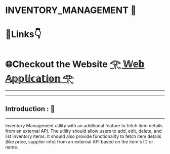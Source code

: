 #  INVENTORY_MANAGEMENT 🦁
#  🔗Links👇
#  🌐Checkout the Website [𓂀 𝕎𝕖𝕓 𝔸𝕡𝕡𝕝𝕚𝕔𝕒𝕥𝕚𝕠𝕟 𓂀](https://inventory-management-allb.onrender.com/index)
---
---
## Introduction : 🫵
---
Inventory Management utility with an additional feature to fetch item details from an external API. 
The utility should allow users to add, edit, delete, and list inventory items. It should also provide 
functionality to fetch item details (like price, supplier info) from an external API based on the item's ID or name.

